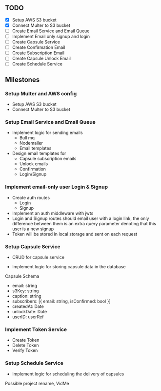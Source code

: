 ## TODO

- [x] Setup AWS S3 bucket
- [x] Connect Multer to S3 bucket
- [ ] Create Email Service and Email Queue
- [ ] Implement Email only signup and login
- [ ] Create Capsule Service
- [ ] Create Confirmation Email
- [ ] Create Subscription Email
- [ ] Create Capsule Unlock Email
- [ ] Create Schedule Service

## Milestones

### Setup Multer and AWS config

- Setup AWS S3 bucket
- Connect Multer to S3 bucket

### Setup Email Service and Email Queue

- Implement logic for sending emails
  - Bull mq
  - Nodemailer
  - Email templates
- Design email templates for
  - Capsule subscription emails
  - Unlock emails
  - Confirmation
  - Login/Signup

### Implement email-only user Login & Signup

- Create auth routes
  - Login
  - Signup
- Implement an auth middleware with jwts
- Login and Signup routes should email user with a login link, the only difference between them is an extra query parameter denoting that this user is a new signup
- Token will be stored in local storage and sent on each request

### Setup Capsule Service

- CRUD for capsule service

- Implement logic for storing capsule data in the database

Capsule Schema

- email: string
- s3Key: string
- caption: string
- subscribers: [{ email: string, isConfirmed: bool }]
- createdAt: Date
- unlockDate: Date
- userID: userRef

### Implement Token Service

- Create Token
- Delete Token
- Verify Token

### Setup Schedule Service

- Implement logic for scheduling the delivery of capsules

Possible project rename, VidMe
